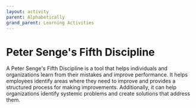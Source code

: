 ```yaml
---
layout: activity
parent: Alphabetically
grand_parent: Learning Activities
---
```


# Peter Senge's Fifth Discipline

A Peter Senge's Fifth Discipline is a tool that helps individuals and organizations learn from their mistakes and improve performance. It helps employees identify areas where they need to improve and provides a structured process for making improvements. Additionally, it can help organizations identify systemic problems and create solutions that address them.
